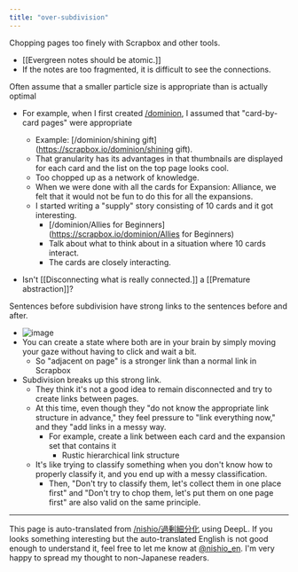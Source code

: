 ```yaml
---
title: "over-subdivision"
---
```


Chopping pages too finely with Scrapbox and other tools.

- [[Evergreen notes should be atomic.]]
- If the notes are too fragmented, it is difficult to see the connections.

Often assume that a smaller particle size is appropriate than is actually optimal
- For example, when I first created [/dominion](https://scrapbox.io/dominion), I assumed that "card-by-card pages" were appropriate
    - Example: [/dominion/shining gift](https://scrapbox.io/dominion/shining gift).
    - That granularity has its advantages in that thumbnails are displayed for each card and the list on the top page looks cool.
    - Too chopped up as a network of knowledge.
    - When we were done with all the cards for Expansion: Alliance, we felt that it would not be fun to do this for all the expansions.
    - I started writing a "supply" story consisting of 10 cards and it got interesting.
        - [/dominion/Allies for Beginners](https://scrapbox.io/dominion/Allies for Beginners)
        - Talk about what to think about in a situation where 10 cards interact.
        - The cards are closely interacting.


- Isn't [[Disconnecting what is really connected.]] a [[Premature abstraction]]?

Sentences before subdivision have strong links to the sentences before and after.
- ![image](https://gyazo.com/4e8ae89f2e51476a30d2628249895588/thumb/1000)
- You can create a state where both are in your brain by simply moving your gaze without having to click and wait a bit.
    - So "adjacent on page" is a stronger link than a normal link in Scrapbox
- Subdivision breaks up this strong link.
    - They think it's not a good idea to remain disconnected and try to create links between pages.
    - At this time, even though they "do not know the appropriate link structure in advance," they feel pressure to "link everything now," and they "add links in a messy way.
        - For example, create a link between each card and the expansion set that contains it
            - Rustic hierarchical link structure
    - It's like trying to classify something when you don't know how to properly classify it, and you end up with a messy classification.
        - Then, "Don't try to classify them, let's collect them in one place first" and "Don't try to chop them, let's put them on one page first" are also valid on the same principle.


---
This page is auto-translated from [/nishio/過剰細分化](https://scrapbox.io/nishio/過剰細分化) using DeepL. If you looks something interesting but the auto-translated English is not good enough to understand it, feel free to let me know at [@nishio_en](https://twitter.com/nishio_en). I'm very happy to spread my thought to non-Japanese readers.